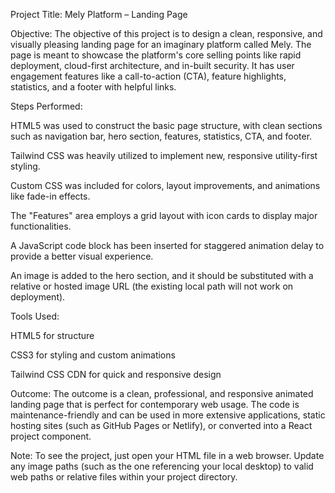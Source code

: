 Project Title: Mely Platform – Landing Page

Objective:
The objective of this project is to design a clean, responsive, and visually pleasing landing page for an imaginary platform called Mely. The page is meant to showcase the platform's core selling points like rapid deployment, cloud-first architecture, and in-built security. It has user engagement features like a call-to-action (CTA), feature highlights, statistics, and a footer with helpful links.

Steps Performed:

HTML5 was used to construct the basic page structure, with clean sections such as navigation bar, hero section, features, statistics, CTA, and footer.

Tailwind CSS was heavily utilized to implement new, responsive utility-first styling.

Custom CSS was included for colors, layout improvements, and animations like fade-in effects.

The "Features" area employs a grid layout with icon cards to display major functionalities.

A JavaScript code block has been inserted for staggered animation delay to provide a better visual experience.

An image is added to the hero section, and it should be substituted with a relative or hosted image URL (the existing local path will not work on deployment).

Tools Used:

HTML5 for structure

CSS3 for styling and custom animations

Tailwind CSS CDN for quick and responsive design


Outcome:
The outcome is a clean, professional, and responsive animated landing page that is perfect for contemporary web usage. The code is maintenance-friendly and can be used in more extensive applications, static hosting sites (such as GitHub Pages or Netlify), or converted into a React project component.

Note:
To see the project, just open your HTML file in a web browser. Update any image paths (such as the one referencing your local desktop) to valid web paths or relative files within your project directory.
